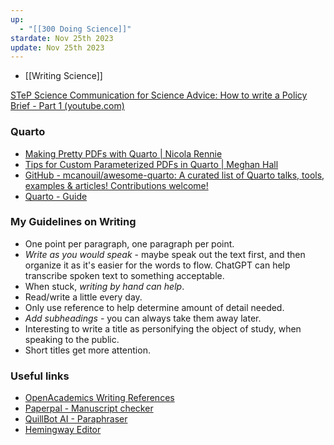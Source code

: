 ```yaml
---
up:
  - "[[300 Doing Science]]"
stardate: Nov 25th 2023
update: Nov 25th 2023
---
```


- [[Writing Science]]

[STeP Science Communication for Science Advice: How to write a Policy Brief - Part 1 (youtube.com)](https://www.youtube.com/watch?v=JroBF_cEccs)
### Quarto
- [Making Pretty PDFs with Quarto | Nicola Rennie](https://nrennie.rbind.io/blog/making-pretty-pdf-quarto/)
- [Tips for Custom Parameterized PDFs in Quarto | Meghan Hall](https://meghan.rbind.io/blog/quarto-pdfs/)
- [GitHub - mcanouil/awesome-quarto: A curated list of Quarto talks, tools, examples & articles! Contributions welcome!](https://github.com/mcanouil/awesome-quarto)
- [Quarto - Guide](https://quarto.org/docs/guide/)
### My Guidelines on Writing
- One point per paragraph, one paragraph per point.
- *Write as you would speak* - maybe speak out the text first, and then organize it as it's easier for the words to flow. ChatGPT can help transcribe spoken text to something acceptable.
- When stuck, *writing by hand can help*.
- Read/write a little every day.
- Only use reference to help determine amount of detail needed.
- *Add subheadings* - you can always take them away later.
- Interesting to write a title as personifying the object of study, when speaking to the public.
- Short titles get more attention.

### Useful links
- [OpenAcademics Writing References](https://www.oacommunity.org/resources)
- [Paperpal - Manuscript checker](https://edit.paperpal.com/documents/de11a755-7810-4717-b3a6-98b3de4351f4)
- [QuillBot AI - Paraphraser](https://quillbot.com/)
- [Hemingway Editor](https://hemingwayapp.com/)